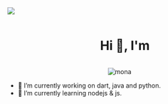 <!--horizontal divider(gradiant)-->
<img src="https://user-images.githubusercontent.com/73097560/115834477-dbab4500-a447-11eb-908a-139a6edaec5c.gif">

<!--h1 without bottom border-->
<div id="user-content-toc">
  <ul align="center">
    <summary><h1 style="display: inline-block">Hi 👋, I'm </h1></summary>
  </ul>
</div>


<!--- snake -->
<div align="center">
  <img  src="https://github.githubassets.com/assets/mona-loading-dark-7701a7b97370.gif"
       alt="mona" />
</div>

<!--
**iotak0/iotak0** is a ✨ _special_ ✨ repository because its `README.md` (this file) appears on your GitHub profile.

Here are some ideas to get you started:
-->
- 🔭 I’m currently working on dart, java and python.
- 🌱 I’m currently learning nodejs & js.
<!--- 👯 I’m looking to collaborate on ...
- 🤔 I’m looking for help with ...
- 💬 Ask me about ...
- 📫 How to reach me: ...
- 😄 Pronouns: ...
- ⚡ Fun fact: ...
-->
